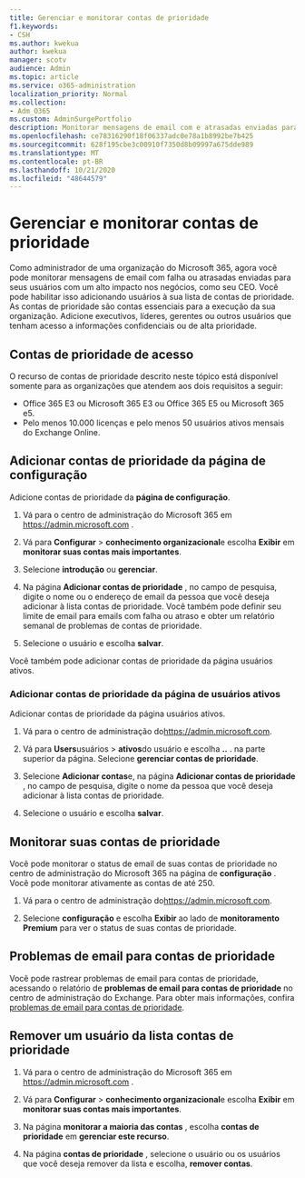 ```yaml
---
title: Gerenciar e monitorar contas de prioridade
f1.keywords:
- CSH
ms.author: kwekua
author: kwekua
manager: scotv
audience: Admin
ms.topic: article
ms.service: o365-administration
localization_priority: Normal
ms.collection:
- Adm_O365
ms.custom: AdminSurgePortfolio
description: Monitorar mensagens de email com e atrasadas enviadas para ou de contas com alto impacto nos negócios.
ms.openlocfilehash: ce78316290f18f06337adc0e78a1b8992be7b425
ms.sourcegitcommit: 628f195cbe3c00910f7350d8b09997a675dde989
ms.translationtype: MT
ms.contentlocale: pt-BR
ms.lasthandoff: 10/21/2020
ms.locfileid: "48644579"
---
```

# <a name="manage-and-monitor-priority-accounts"></a>Gerenciar e monitorar contas de prioridade

Como administrador de uma organização do Microsoft 365, agora você pode monitorar mensagens de email com falha ou atrasadas enviadas para seus usuários com um alto impacto nos negócios, como seu CEO. Você pode habilitar isso adicionando usuários à sua lista de contas de prioridade. As contas de prioridade são contas essenciais para a execução da sua organização. Adicione executivos, líderes, gerentes ou outros usuários que tenham acesso a informações confidenciais ou de alta prioridade.

## <a name="access-priority-accounts"></a>Contas de prioridade de acesso

O recurso de contas de prioridade descrito neste tópico está disponível somente para as organizações que atendem aos dois requisitos a seguir:

- Office 365 E3 ou Microsoft 365 E3 ou Office 365 E5 ou Microsoft 365 e5.
- Pelo menos 10.000 licenças e pelo menos 50 usuários ativos mensais do Exchange Online.

## <a name="add-priority-accounts-from-the-setup-page"></a>Adicionar contas de prioridade da página de configuração

Adicione contas de prioridade da **página de configuração**.

1. Vá para o centro de administração do Microsoft 365 em <a href="https://go.microsoft.com/fwlink/p/?linkid=2024339" target="_blank">https://admin.microsoft.com</a> .

2. Vá para **Configurar**  >  **conhecimento organizacional**e escolha **Exibir** em **monitorar suas contas mais importantes**.

3. Selecione **introdução** ou **gerenciar**.

4. Na página **Adicionar contas de prioridade** , no campo de pesquisa, digite o nome ou o endereço de email da pessoa que você deseja adicionar à lista contas de prioridade. Você também pode definir seu limite de email para emails com falha ou atraso e obter um relatório semanal de problemas de contas de prioridade.

5. Selecione o usuário e escolha **salvar**.

Você também pode adicionar contas de prioridade da página usuários ativos.

### <a name="add-priority-accounts-from-active-users-page"></a>Adicionar contas de prioridade da página de usuários ativos

Adicionar contas de prioridade da página usuários ativos.

1. Vá para o centro de administração do<a href="https://go.microsoft.com/fwlink/p/?linkid=2024339" target="_blank">https://admin.microsoft.com</a>.

2. Vá para **Users**usuários  >  **ativos**do usuário e escolha **..** . na parte superior da página. Selecione **gerenciar contas de prioridade**.

3. Selecione **Adicionar contas**e, na página **Adicionar contas de prioridade** , no campo de pesquisa, digite o nome da pessoa que você deseja adicionar à lista contas de prioridade.

4. Selecione o usuário e escolha **salvar**.

## <a name="monitor-your-priority-accounts"></a>Monitorar suas contas de prioridade

Você pode monitorar o status de email de suas contas de prioridade no centro de administração do Microsoft 365 na página de **configuração** . Você pode monitorar ativamente as contas de até 250.

1. Vá para o centro de administração do<a href="https://go.microsoft.com/fwlink/p/?linkid=2024339" target="_blank">https://admin.microsoft.com</a>.

2. Selecione **configuração** e escolha **Exibir** ao lado de **monitoramento Premium** para ver o status de suas contas de prioridade.

## <a name="email-issues-for-priority-accounts"></a>Problemas de email para contas de prioridade

Você pode rastrear problemas de email para contas de prioridade, acessando o relatório de **problemas de email para contas de prioridade** no centro de administração do Exchange. Para obter mais informações, confira [problemas de email para contas de prioridade](https://docs.microsoft.com/exchange/monitoring/mail-flow-reports/mfr-email-issues-for-priority-accounts-report).

## <a name="remove-a-user-from-the-priority-accounts-list"></a>Remover um usuário da lista contas de prioridade

1. Vá para o centro de administração do Microsoft 365 em <a href="https://go.microsoft.com/fwlink/p/?linkid=2024339" target="_blank">https://admin.microsoft.com</a> .

2. Vá para **Configurar**  >  **conhecimento organizacional**e escolha **Exibir** em **monitorar suas contas mais importantes**.

3. Na página **monitorar a maioria das contas** , escolha **contas de prioridade** em **gerenciar este recurso**.

4. Na página **contas de prioridade** , selecione o usuário ou os usuários que você deseja remover da lista e escolha, **remover contas**.